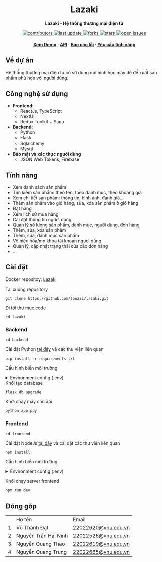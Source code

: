 <div align="center">
	<h1>Lazaki</h1>
	<p>
		<b>Lazaki - Hệ thống thương mại điện tử</b>
	</p>
	<!-- Badges -->
	<p>
	<a href="https://github.com/loozzi/lazaki/graphs/contributors">
		<img src="https://img.shields.io/github/contributors/loozzi/lazaki" alt="contributors" />
	</a>
	<a href="">
		<img src="https://img.shields.io/github/last-commit/loozzi/lazaki" alt="last update" />
	</a>
	<a href="https://github.com/loozzi/lazaki/network/members">
		<img src="https://img.shields.io/github/forks/loozzi/lazaki" alt="forks" />
	</a>
	<a href="https://github.com/loozzi/lazaki/stargazers">
		<img src="https://img.shields.io/github/stars/loozzi/lazaki" alt="stars" />
	</a>
	<a href="https://github.com/loozzi/lazaki/issues/">
		<img src="https://img.shields.io/github/issues/loozzi/lazaki" alt="open issues" />
	</a>
	</p>
	
<h4>
	<a href="https://lazaki.vercel.app" target="_blank">Xem Demo</a>
<span> · </span>
	<a href="http://lazaki.hieutn.xyz/api" target="_blank">API</a>
<span> · </span>
	<a href="https://github.com/loozzi/lazaki/issues/">Báo cáo lỗi</a>
<span> · </span>
	<a href="https://github.com/loozzi/lazaki/issues/">Yêu cầu tính năng</a>
</h4>
</div>

## Về dự án

<p>
	Hệ thống thương mại điện tử có sử dụng mô hình học máy để đề xuất sản phẩm phù hợp với người dùng.

</p>

## Công nghệ sử dụng

- **Frontend:**
  - ReactJs, TypeScript
  - NextUI
  - Redux Toolkit + Saga
- **Backend:**
  - Python
  - Flask
  - Sqlalchemy
  - Mysql
- **Bảo mật và xác thực người dùng**
  - JSON Web Tokens, Firebase

## Tính năng
- Xem danh sách sản phẩm
- Tìm kiếm sản phẩm: theo tên, theo danh mục, theo khoảng giá
- Xem chi tiết sản phẩm: thông tin, hình ảnh, đánh giá...
- Thêm sản phẩm vào giỏ hàng, sửa, xóa sản phẩm ở giỏ hàng
- Đặt hàng
- Xem lịch sử mua hàng
- Cài đặt thông tin người dùng
- Quản lý số lượng sản phẩm, danh mục, người dùng, đơn hàng
- Thêm, sửa, xóa sản phẩm
- Thêm, sửa, danh mục sản phẩm
- Vô hiệu hóa/mở khóa tài khoản người dùng
- Quản lý, cập nhật trạng thái của các đơn hàng
- ...

## Cài đặt

Docker repositoy: [Lazaki](https://hub.docker.com/r/tahodev/lazaki/tags)

Tải xuống repository

```
git clone https://github.com/loozzi/lazaki.git
```

Đi tới thư mục code

```
cd lazaki
```

### Backend

```
cd backend
```

Cài đặt Python [tại đây](https://www.python.org/) và các thư viện liên quan

```
pip install -r requirements.txt
```

Cấu hình biến môi trường

<details>
<summary>Environment config (.env)</summary>

```
SQLALCHEMY_DATABASE_URI=mysql+pymysql://<DB_USERNAME>:<DB_PASSWORD>@<DB_HOST>/<DB_DATABASE>?charset=utf8mb4
SECRET_KEY=<string>
```

</details>
Khởi tạo database

```
flask db upgrade
```

Khởi chạy máy chủ api

```
python app.ppy
```

### Frontend

```
cd frontend
```

Cài đặt NodeJs [tại đây](https://nodejs.org/en) và cài đặt các thư viện liên quan

```
npm install
```
Cấu hình biến môi trường
<details>
<summary>Environment config (.env)</summary>

```
VITE_REACT_APP_API_ENDPOINT=<API URL>
VITE_REACT_APP_FIREBASE_API_KEY=<FIREBASE API KEY>
```

</details>

Khởi chạy server frontend

```
npm run dev
```

## Đóng góp

<center>
	<table>
		<th>
			<td>Họ tên</td>
			<td>Email</td>
		</th>
		<tr>
			<td>1</td>
			<td>Vũ Thành Đạt</td>
			<td><a href="mailto:22022620@vnu.edu.vn">22022620@vnu.edu.vn</a></td>
		</tr>
		<tr>
			<td>2</td>
			<td>Nguyễn Trần Hải Ninh</td>
			<td><a href="mailto:22022526@vnu.edu.vn">22022526@vnu.edu.vn</a></td>
		</tr>
		<tr>
			<td>3</td>
			<td>Nguyễn Quang Thao</td>
			<td><a href="mailto:22022619@vnu.edu.vn">22022619@vnu.edu.vn</a></td>
		</tr>
		<tr>
			<td>4</td>
			<td>Nguyễn Quang Trung</td>
			<td><a href="mailto:22022665@vnu.edu.vn">22022665@vnu.edu.vn</a></td>
		</tr>
	</table>
</center>
